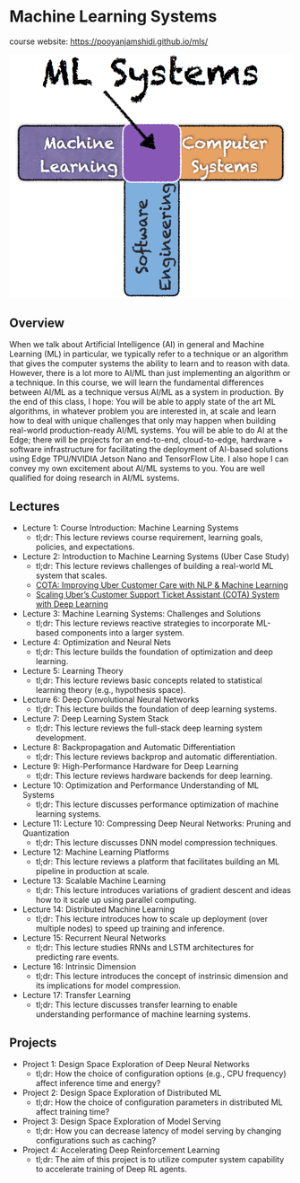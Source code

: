 # Machine Learning Systems

course website: https://pooyanjamshidi.github.io/mls/

![](ml-systems-cover.png)

## Overview 

When we talk about Artificial Intelligence (AI) in general and Machine Learning (ML) in particular, we typically refer to a technique or an algorithm that gives the computer systems the ability to learn and to reason with data. However, there is a lot more to AI/ML than just implementing an algorithm or a technique. In this course, we will learn the fundamental differences between AI/ML as a technique versus AI/ML as a system in production. By the end of this class, I hope:
You will be able to apply state of the art ML algorithms, in whatever problem you are interested in, at scale and learn how to deal with unique challenges that only may happen when building real-world production-ready AI/ML systems.
You will be able to do AI at the Edge; there will be projects for an end-to-end, cloud-to-edge, hardware + software infrastructure for facilitating the deployment of AI-based solutions using Edge TPU/NVIDIA Jetson Nano and TensorFlow Lite.
I also hope I can convey my own excitement about AI/ML systems to you.
You are well qualified for doing research in AI/ML systems.

## Lectures

- Lecture 1: Course Introduction: Machine Learning Systems
  - tl;dr: This lecture reviews course requirement, learning goals, policies, and expectations.
- Lecture 2: Introduction to Machine Learning Systems (Uber Case Study)
  - tl;dr: This lecture reviews challenges of building a real-world ML system that scales.
  - [COTA: Improving Uber Customer Care with NLP & Machine Learning](https://eng.uber.com/cota/)
  - [Scaling Uber’s Customer Support Ticket Assistant (COTA) System with Deep Learning](https://eng.uber.com/cota-v2/)
- Lecture 3: Machine Learning Systems: Challenges and Solutions
  - tl;dr: This lecture reviews reactive strategies to incorporate ML-based components into a larger system.
- Lecture 4: Optimization and Neural Nets
  - tl;dr: This lecture builds the foundation of optimization and deep learning.
- Lecture 5: Learning Theory
  - tl;dr: This lecture reviews basic concepts related to statistical learning theory (e.g., hypothesis space).
- Lecture 6: Deep Convolutional Neural Networks
  - tl;dr: This lecture builds the foundation of deep learning systems.
- Lecture 7: Deep Learning System Stack
  - tl;dr: This lecture reviews the full-stack deep learning system development.
- Lecture 8: Backpropagation and Automatic Differentiation
  - tl;dr: This lecture reviews backprop and automatic differentiation.
- Lecture 9: High-Performance Hardware for Deep Learning
  - tl;dr: This lecture reviews hardware backends for deep learning.
- Lecture 10: Optimization and Performance Understanding of ML Systems
  - tl;dr: This lecture discusses performance optimization of machine learning systems.
- Lecture 11: Lecture 10: Compressing Deep Neural Networks: Pruning and Quantization
  - tl;dr: This lecture discusses DNN model compression techniques.
- Lecture 12: Machine Learning Platforms
  - tl;dr: This lecture reviews a platform that facilitates building an ML pipeline in production at scale.
- Lecture 13: Scalable Machine Learning
  - tl;dr: This lecture introduces variations of gradient descent and ideas how to it scale up using parallel computing.
- Lecture 14: Distributed Machine Learning
  - tl;dr: This lecture introduces how to scale up deployment (over multiple nodes) to speed up training and inference.
- Lecture 15: Recurrent Neural Networks
  - tl;dr: This lecture studies RNNs and LSTM architectures for predicting rare events.
- Lecture 16: Intrinsic Dimension
  - tl;dr: This lecture introduces the concept of instrinsic dimension and its implications for model compression.
- Lecture 17: Transfer Learning
  - tl;dr: This lecture discusses transfer learning to enable understanding performance of machine learning systems.

## Projects

- Project 1: Design Space Exploration of Deep Neural Networks
  - tl;dr: How the choice of configuration options (e.g., CPU frequency) affect inference time and energy?
- Project 2: Design Space Exploration of Distributed ML
  - tl;dr: How the choice of configuration parameters in distributed ML affect training time?
- Project 3: Design Space Exploration of Model Serving
  - tl;dr: How you can decrease latency of model serving by changing configurations such as caching?
- Project 4: Accelerating Deep Reinforcement Learning
  - tl;dr: The aim of this project is to utilize computer system capability to accelerate training of Deep RL agents.